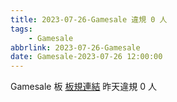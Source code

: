 ```yaml
---
title: 2023-07-26-Gamesale 違規 0 人
tags:
    - Gamesale
abbrlink: 2023-07-26-Gamesale
date: Gamesale-2023-07-26 12:00:00
---
```

Gamesale 板 [板規連結](https://www.ptt.cc/bbs/Gossiping/M.1637425085.A.07D.html)
昨天違規 0 人
